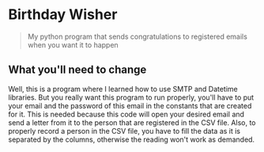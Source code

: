 # Birthday Wisher
> My python program that sends congratulations to registered emails when you want it to happen
> 
## What you'll need to change
Well, this is a program where I learned how to use SMTP and Datetime libraries. But
you really want this program to run properly, you'll have to put your email
and the password of this email in the constants that are created for it. This is 
needed because this code will open your desired email and send a letter from
it to the person that are registered in the CSV file. Also, to properly record
a person in the CSV file, you have to fill the data as it is separated by the
columns, otherwise the reading won't work as demanded.